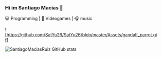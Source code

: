 ### Hi im Santiago Macias 👋

💻 Programming | 🖤 Videogames | 🎧 music

![https://github.com/SatYu26/SatYu26/blob/master/Assets/gandalf_parrot.gif]


![SantiagoMaciasRuiz GitHub stats](https://github-readme-stats.vercel.app/api?username=SantiagoMaciasRuiz&theme=dark&show_icons=true)
<!--
**SantiagoMaciasRuiz/SantiagoMaciasRuiz** is a ✨ _special_ ✨ repository because its `README.md` (this file) appears on your GitHub profile.

Here are some ideas to get you started:

- 🔭 I’m currently working on ...
- 🌱 I’m currently learning ...
- 👯 I’m looking to collaborate on ...
- 🤔 I’m looking for help with ...
- 💬 Ask me about ...
- 📫 How to reach me: ...
- 😄 Pronouns: ...
- ⚡ Fun fact: ...
-->

